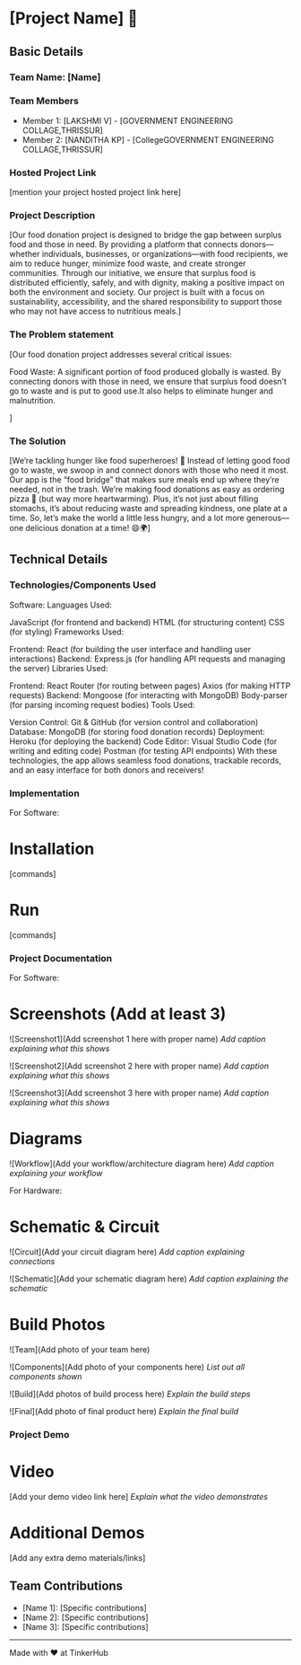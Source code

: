 # [Project Name] 🎯


## Basic Details
### Team Name: [Name]


### Team Members
- Member 1: [LAKSHMI V] - [GOVERNMENT ENGINEERING COLLAGE,THRISSUR]
- Member 2: [NANDITHA KP] - [CollegeGOVERNMENT ENGINEERING COLLAGE,THRISSUR]


### Hosted Project Link
[mention your project hosted project link here]

### Project Description
[Our food donation project is designed to bridge the gap between surplus food and those in need. By providing a platform that connects donors—whether individuals, businesses, or organizations—with food recipients, we aim to reduce hunger, minimize food waste, and create stronger communities. Through our initiative, we ensure that surplus food is distributed efficiently, safely, and with dignity, making a positive impact on both the environment and society. Our project is built with a focus on sustainability, accessibility, and the shared responsibility to support those who may not have access to nutritious meals.]

### The Problem statement
[Our food donation project addresses several critical issues:

Food Waste: A significant portion of food produced globally is wasted. By connecting donors with those in need, we ensure that surplus food doesn’t go to waste and is put to good use.It also helps to eliminate hunger and malnutrition.

]

### The Solution
[We’re tackling hunger like food superheroes! 🚀 Instead of letting good food go to waste, we swoop in and connect donors with those who need it most. Our app is the “food bridge” that makes sure meals end up where they’re needed, not in the trash. We’re making food donations as easy as ordering pizza 🍕 (but way more heartwarming). Plus, it’s not just about filling stomachs, it’s about reducing waste and spreading kindness, one plate at a time. So, let’s make the world a little less hungry, and a lot more generous—one delicious donation at a time! 😄🌍]

## Technical Details
### Technologies/Components Used


Software:
Languages Used:

JavaScript (for frontend and backend)
HTML (for structuring content)
CSS (for styling)
Frameworks Used:

Frontend: React (for building the user interface and handling user interactions)
Backend: Express.js (for handling API requests and managing the server)
Libraries Used:

Frontend:
React Router (for routing between pages)
Axios (for making HTTP requests)
Backend:
Mongoose (for interacting with MongoDB)
Body-parser (for parsing incoming request bodies)
Tools Used:

Version Control: Git & GitHub (for version control and collaboration)
Database: MongoDB (for storing food donation records)
Deployment: Heroku (for deploying the backend)
Code Editor: Visual Studio Code (for writing and editing code)
Postman (for testing API endpoints)
With these technologies, the app allows seamless food donations, trackable records, and an easy interface for both donors and receivers!










### Implementation
For Software:
# Installation
[commands]

# Run
[commands]

### Project Documentation
For Software:

# Screenshots (Add at least 3)
![Screenshot1](Add screenshot 1 here with proper name)
*Add caption explaining what this shows*

![Screenshot2](Add screenshot 2 here with proper name)
*Add caption explaining what this shows*

![Screenshot3](Add screenshot 3 here with proper name)
*Add caption explaining what this shows*

# Diagrams
![Workflow](Add your workflow/architecture diagram here)
*Add caption explaining your workflow*

For Hardware:

# Schematic & Circuit
![Circuit](Add your circuit diagram here)
*Add caption explaining connections*

![Schematic](Add your schematic diagram here)
*Add caption explaining the schematic*

# Build Photos
![Team](Add photo of your team here)


![Components](Add photo of your components here)
*List out all components shown*

![Build](Add photos of build process here)
*Explain the build steps*

![Final](Add photo of final product here)
*Explain the final build*

### Project Demo
# Video
[Add your demo video link here]
*Explain what the video demonstrates*

# Additional Demos
[Add any extra demo materials/links]

## Team Contributions
- [Name 1]: [Specific contributions]
- [Name 2]: [Specific contributions]
- [Name 3]: [Specific contributions]

---
Made with ❤️ at TinkerHub
